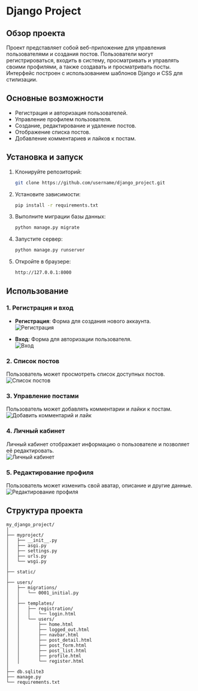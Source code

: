 
# Django Project

## Обзор проекта

Проект представляет собой веб-приложение для управления пользователями и создания постов. Пользователи могут регистрироваться, входить в систему, просматривать и управлять своими профилями, а также создавать и просматривать посты. Интерфейс построен с использованием шаблонов Django и CSS для стилизации.

## Основные возможности

- Регистрация и авторизация пользователей.
- Управление профилем пользователя.
- Создание, редактирование и удаление постов.
- Отображение списка постов.
- Добавление комментариев и лайков к постам.





## Установка и запуск

1. Клонируйте репозиторий:
   ```bash
   git clone https://github.com/username/django_project.git
   ```

2. Установите зависимости:
   ```bash
   pip install -r requirements.txt
   ```

3. Выполните миграции базы данных:
   ```bash
   python manage.py migrate
   ```

4. Запустите сервер:
   ```bash
   python manage.py runserver
   ```

5. Откройте в браузере:
   ```
   http://127.0.0.1:8000
   ```

## Использование

### 1. Регистрация и вход

- **Регистрация**: Форма для создания нового аккаунта.  
  ![Регистрация](myproject/imgs_for_readme/registration.png)

- **Вход**: Форма для авторизации пользователя.  
  ![Вход](myproject/imgs_for_readme/login.png)

### 2. Список постов

Пользователь может просмотреть список доступных постов.  
![Список постов](myproject/imgs_for_readme/post_list.png)

### 3. Управление постами

Пользователь может добавлять комментарии и лайки к постам.  
![Добавить комментарий и лайк](myproject/imgs_for_readme/add_comment_and_like_post.png)

### 4. Личный кабинет

Личный кабинет отображает информацию о пользователе и позволяет её редактировать.  
![Личный кабинет](myproject/imgs_for_readme/user_profile.png)

### 5. Редактирование профиля

Пользователь может изменить свой аватар, описание и другие данные.  
![Редактирование профиля](myproject/imgs_for_readme/edit_profile.png)

## Структура проекта
```
my_django_project/
│
├── myproject/
│   ├── __init__.py
│   ├── asgi.py
│   ├── settings.py
│   ├── urls.py
│   └── wsgi.py
│
├── static/
│
├── users/
│   ├── migrations/
│   │   └── 0001_initial.py
│   │
│   ├── templates/
│   │   ├── registration/
│   │   │   └── login.html
│   │   └── users/
│   │       ├── home.html
│   │       ├── logged_out.html
│   │       ├── navbar.html
│   │       ├── post_detail.html
│   │       ├── post_form.html
│   │       ├── post_list.html
│   │       ├── profile.html
│   │       └── register.html
│
├── db.sqlite3
├── manage.py
└── requirements.txt
```